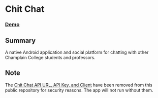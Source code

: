 # Chit Chat

### [Demo](https://www.youtube.com/watch?v=4gC0aAmsM3k)

## Summary
A native Android application and social platform for chatting with other Champlain College students and professors.

## Note
The [Chit Chat API URL, API Key, and Client](app/src/main/java/com/example/chitchat/MainActivity.kt#L35-L37) have been removed from this public repository for security reasons. The app will not run without them.